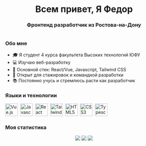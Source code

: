 <div id="header" align='center'><h1> Всем привет, Я Федор</h1>
<h3>Фронтенд разработчик из Ростова-на-Дону</h3>
</div>
<div id="socials" align="center">
    <a href='https://t.me/silius24'>
        <img scr='https://img.shields.io/badge/telegram-1DA1F2?style=for-the-badge&logo=telegram&logoColor=white' />
    </a>
</div>

### Обо мне

- 🎓 Я студент 4 курса факультета Высоких технологий ЮФУ
- 💻 Изучаю веб-разработку
- 🔧 Основной стек: React/Vue, Javascript, Tailwind CSS
- 🚀 Открыт для стажировок и командной разработки
- 📚 Постоянно учусь и стремлюсь расти как разработчик

### Языки и технологии

<img src="https://cdn.jsdelivr.net/gh/devicons/devicon@latest/icons/vuejs/vuejs-original.svg" width=40 height=40 title="Vue.js"/>&nbsp;
<img src="https://cdn.jsdelivr.net/gh/devicons/devicon@latest/icons/javascript/javascript-original.svg" width=40 height=40 title="Javascript"/>&nbsp;
<img src="https://cdn.jsdelivr.net/gh/devicons/devicon@latest/icons/react/react-original.svg" width=40 height=40 title="React"/>&nbsp;
<img src="https://cdn.jsdelivr.net/gh/devicons/devicon@latest/icons/tailwindcss/tailwindcss-original.svg" width=40 height=40 title="TailwindCSS"/>&nbsp;
<img src="https://cdn.jsdelivr.net/gh/devicons/devicon@latest/icons/html5/html5-original.svg" width=40 height=40 title="HTML5"/>&nbsp;
<img src="https://cdn.jsdelivr.net/gh/devicons/devicon@latest/icons/css3/css3-original.svg" width=40 heigth=40 title="CSS3"/>&nbsp;
<img src="https://cdn.jsdelivr.net/gh/devicons/devicon@latest/icons/typescript/typescript-original.svg" width=40 heigth=40 title="Typescript"/>&nbsp;

### Моя статистика

<div id="stat" align="center">
<img src="http://github-profile-summary-cards.vercel.app/api/cards/profile-details?username=ffe228&theme=aura_dark"/>

<img src="http://github-profile-summary-cards.vercel.app/api/cards/most-commit-language?username=ffe228&theme=aura_dark"/>

<img src="http://github-profile-summary-cards.vercel.app/api/cards/productive-time?username=ffe228&theme=aura_dark&utcOffset=8"/>
</div>
